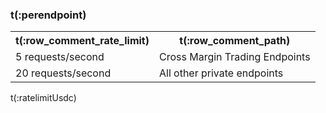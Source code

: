 ### t(:perendpoint)
<table class="custom_table">
  <tr>
    <th>t(:row_comment_rate_limit)</th>
    <th>t(:row_comment_path)</th>
  </tr>
  <tr>
    <td rowspan="1">5 requests/second</td>
    <td>Cross Margin Trading Endpoints</td>
  </tr>
  <tr>
    <td rowspan="1">20 requests/second</td>
    <td>All other private endpoints</td>
  </tr>
</table>
t(:ratelimitUsdc)
